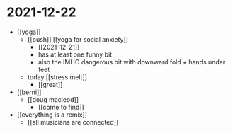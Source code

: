 # 2021-12-22

- [[yoga]]
  - [[push]] [[yoga for social anxiety]]
    - [[2021-12-21]]
    - has at least one funny bit
    - also the IMHO dangerous bit with downward fold + hands under feet
  - today [[stress melt]]
    - [[great]]
- [[berni]]
  - [[doug macleod]]
    - [[come to find]]
- [[everything is a remix]]
  - [[all musicians are connected]]